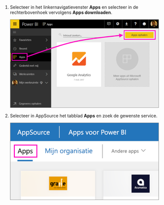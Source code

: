1. Selecteer in het linkernavigatievenster **Apps** en selecteer in de rechterbovenhoek vervolgens **Apps downloaden**.
   
     ![Het pictogram Apps ophalen](./media/powerbi-service-apps-get-more-apps/power-bi-service-apps-get-apps-1-app-line.png)
2. Selecteer in AppSource het tabblad **Apps** en zoek de gewenste service.
   
    ![Het tabblad Apps in AppSource](./media/powerbi-service-apps-get-more-apps/power-bi-appsource-apps.png)

